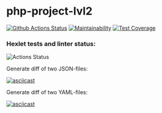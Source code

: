 # php-project-lvl2

[![Github Actions Status](https://github.com/hallernsk/php-project-lvl2/workflows/PHP%20CI/badge.svg)](https://github.com/hallernsk/php-project-lvl2/actions)
[![Maintainability](https://api.codeclimate.com/v1/badges/568be85411a7fc055815/maintainability)](https://codeclimate.com/github/hallernsk/php-project-lvl2/maintainability)
[![Test Coverage](https://api.codeclimate.com/v1/badges/568be85411a7fc055815/test_coverage)](https://codeclimate.com/github/hallernsk/php-project-lvl2/test_coverage)

### Hexlet tests and linter status:
![Actions Status](/workflows/hexlet-check/badge.svg)

Generate diff of two JSON-files:

[![asciicast](https://asciinema.org/a/hkdVsIeTDNSAeL4uLMRQsPF7r.svg)](https://asciinema.org/a/hkdVsIeTDNSAeL4uLMRQsPF7r)

Generate diff of two YAML-files:

[![asciicast](https://asciinema.org/a/s835PU1OOe3kLbdVgVPVt8RLO.svg)](https://asciinema.org/a/s835PU1OOe3kLbdVgVPVt8RLO)
